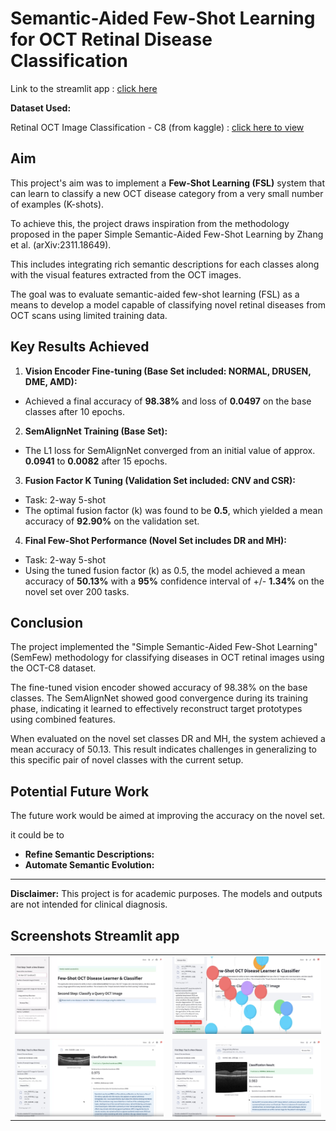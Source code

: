 # Semantic-Aided Few-Shot Learning for OCT Retinal Disease Classification

Link to the streamlit app : [click here](https://semantic-aided-fsl-oct.streamlit.app)

**Dataset Used:** 

Retinal OCT Image Classification - C8 (from kaggle) :
[click here to view](https://www.kaggle.com/datasets/obulisainaren/retinal-oct-c8)

## Aim 

This project's aim was to implement a **Few-Shot Learning (FSL)** system that can learn to classify a new OCT disease category from a very small number of examples (K-shots).

To achieve this, the project draws inspiration from the methodology proposed in the paper Simple Semantic-Aided Few-Shot Learning by Zhang et al. (arXiv:2311.18649).

This includes integrating rich semantic descriptions for each classes along with the visual features extracted from the OCT images. 

The goal was to evaluate semantic-aided few-shot learning (FSL) as a means to develop a model capable of classifying novel retinal diseases from OCT scans using limited training data.

## Key Results Achieved


1. **Vision Encoder Fine-tuning (Base Set included: NORMAL, DRUSEN, DME, AMD):**
* Achieved a final accuracy of **98.38%** and loss of **0.0497** on the base classes after 10 epochs. 

2. **SemAlignNet Training (Base Set):**
* The L1 loss for SemAlignNet converged from an initial value of approx. **0.0941** to **0.0082** after 15 epochs.

3. **Fusion Factor K Tuning (Validation Set included: CNV and CSR):**
* Task: 2-way 5-shot
* The optimal fusion factor (k) was found to be **0.5**, which yielded a mean accuracy of **92.90%** on the validation set.

4. **Final Few-Shot Performance (Novel Set includes DR and MH):**
* Task: 2-way 5-shot
* Using the tuned fusion factor (k) as 0.5, the model achieved a mean accuracy of **50.13%** with a **95%** confidence interval of +/- **1.34%** on the novel set over 200 tasks.


## Conclusion 

The project implemented the "Simple Semantic-Aided Few-Shot Learning" (SemFew) methodology for classifying diseases in OCT retinal images using the OCT-C8 dataset.

The fine-tuned vision encoder showed accuracy of 98.38% on the base classes. The SemAlignNet showed good convergence during its training phase, indicating it learned to effectively reconstruct target prototypes using combined features.

When evaluated on the novel set classes DR and MH, the system achieved a mean accuracy of 50.13.
This result indicates challenges in generalizing to this specific pair of novel classes with the current setup.


## Potential Future Work 

The future work would be aimed at improving the accuracy on the novel set. 

it could be to 
* **Refine Semantic Descriptions:** 
* **Automate Semantic Evolution:**

----

**Disclaimer:** This project is for academic purposes. The models and outputs are not intended for clinical diagnosis.


## Screenshots Streamlit app 

<table>
  <tr>
    <td><img src="assets/screenshots/screenshot_1.png" width="850"/></td>
    <td><img src="assets/screenshots/screenshot_2.png" width="850"/></td>
  </tr>
  <tr>
    <td><img src="assets/screenshots/screenshot_3.png" width="850"/></td>
    <td><img src="assets/screenshots/screenshot_4.png" width="850"/></td>
  </tr>
</table>